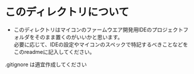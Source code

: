 # このディレクトリについて

- このディレクトリはマイコンのファームウエア開発用IDEのプロジェクトフォルダをそのまま置くのがいいかと思います。</br>
  必要に応じて、IDEの設定やマイコンのスペックで特記するべきことなどをこのreadmeに記入してください。

.gitignore は適宜作成してください

